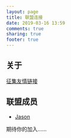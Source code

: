 ```yaml
---
layout: page
title: 联盟连接
date: 2019-03-16 13:59
comments: true
sharing: true
footer: true
---
```


## 关于

[征集友情链接](/collect-friendship-links.html)

## 联盟成员

- [Jason](https://atjason.com/)

期待你的加入……

